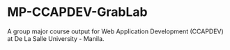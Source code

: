 # MP-CCAPDEV-GrabLab

A group major course output for Web Application Development (CCAPDEV) at De La Salle University - Manila.
